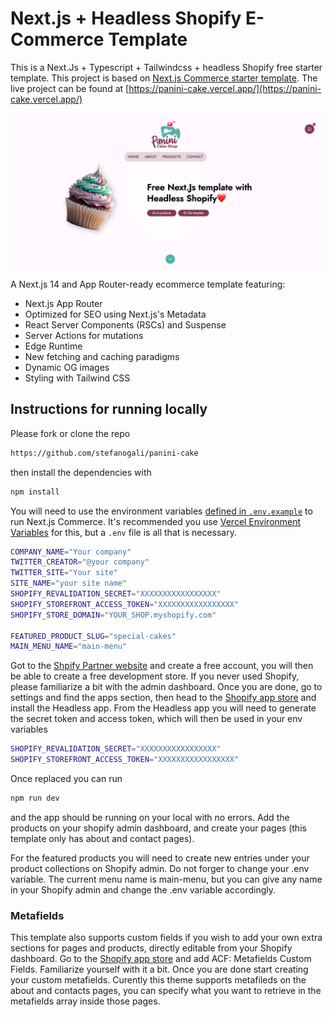 # Next.js + Headless Shopify E-Commerce Template

This is a Next.Js + Typescript + Tailwindcss + headless Shopify free starter template.
This project is based on [Next.js Commerce starter template](https://github.com/vercel/commerce).
The live project can be found at [https://panini-cake.vercel.app/](https://panini-cake.vercel.app/)

![Hero Image](/public/template/screenshot.png?raw=true 'Panini Cake Shop hero')

A Next.js 14 and App Router-ready ecommerce template featuring:

- Next.js App Router
- Optimized for SEO using Next.js's Metadata
- React Server Components (RSCs) and Suspense
- Server Actions for mutations
- Edge Runtime
- New fetching and caching paradigms
- Dynamic OG images
- Styling with Tailwind CSS

## Instructions for running locally

Please fork or clone the repo

```bash
https://github.com/stefanogali/panini-cake
```

then install the dependencies with

```bash
npm install
```

You will need to use the environment variables [defined in `.env.example`](.env.example) to run Next.js Commerce. It's recommended you use [Vercel Environment Variables](https://vercel.com/docs/concepts/projects/environment-variables) for this, but a `.env` file is all that is necessary.

```bash
COMPANY_NAME="Your company"
TWITTER_CREATOR="@your company"
TWITTER_SITE="Your site"
SITE_NAME="your site name"
SHOPIFY_REVALIDATION_SECRET="XXXXXXXXXXXXXXXXX"
SHOPIFY_STOREFRONT_ACCESS_TOKEN="XXXXXXXXXXXXXXXXX"
SHOPIFY_STORE_DOMAIN="YOUR_SHOP.myshopify.com"

FEATURED_PRODUCT_SLUG="special-cakes"
MAIN_MENU_NAME="main-menu"
```

Got to the [Shpify Partner website](https://www.shopify.com/uk/partners) and create a free account, you will then be able to create a free development store. If you never used Shopify, please familiarize a bit with the admin dashboard.
Once you are done, go to settings and find the apps section, then head to the [Shopify app store](https://apps.shopify.com/) and install the Headless app.
From the Headless app you will need to generate the secret token and access token, which will then be used in your env variables

```bash
SHOPIFY_REVALIDATION_SECRET="XXXXXXXXXXXXXXXXX"
SHOPIFY_STOREFRONT_ACCESS_TOKEN="XXXXXXXXXXXXXXXXX"
```

Once replaced you can run

```bash
npm run dev
```

and the app should be running on your local with no errors.
Add the products on your shopify admin dashboard, and create your pages (this template only has about and contact pages).

For the featured products you will need to create new entries under your product collections on Shopify admin. Do not forger to change your .env variable.
The current menu name is main-menu, but you can give any name in your Shopify admin and change the .env variable accordingly.

### Metafields

This template also supports custom fields if you wish to add your own extra sections for pages and products, directly editable from your Shopify dashboard.
Go to the [Shopify app store](https://apps.shopify.com/) and add ACF: Metafields Custom Fields. Familiarize yourself with it a bit.
Once you are done start creating your custom metafields. Curently this theme supports metafileds on the about and contacts pages, you can specify what you want to retrieve in the metafields array inside those pages.
